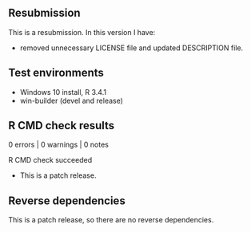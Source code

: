 ## Resubmission
This is a resubmission. In this version I have:
* removed unnecessary LICENSE file and updated DESCRIPTION file.

## Test environments
* Windows 10 install, R 3.4.1
* win-builder (devel and release)

## R CMD check results

0 errors | 0 warnings | 0 notes

R CMD check succeeded

* This is a patch release.

## Reverse dependencies

This is a patch release, so there are no reverse dependencies.
